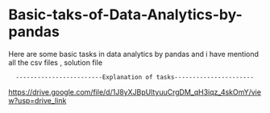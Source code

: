 # Basic-taks-of-Data-Analytics-by-pandas
Here are some basic tasks in data analytics by pandas and i have mentiond all the csv files , solution file

      ------------------------Explanation of tasks----------------------
https://drive.google.com/file/d/1J8yXJBpUltyuuCrgDM_qH3iqz_4skOmY/view?usp=drive_link 
